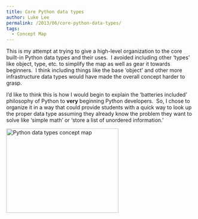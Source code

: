 ```yaml
---
title: Core Python data types
author: Luke Lee
permalink: /2013/06/core-python-data-types/
tags:
  - Concept Map
---
```

This is my attempt at trying to give a high-level organization to the core built-in Python data types and their uses.  I avoided including other &#8216;types&#8217; like object, type, etc. to simplify the map as well as gear it towards beginners.  I think including things like the base &#8216;object&#8217; and other more infrastructure data types would have made the overall concept harder to grasp.

I&#8217;d like to think this is how I would begin to explain the &#8216;batteries included&#8217; philosophy of Python to **very** beginning Python developers.  So, I chose to organize it in a way that could provide students with a quick way to look up the proper data type assuming they already know the problem they want to solve like &#8216;simple math&#8217; or &#8216;store a list of unordered information.&#8217;

[<img class="alignnone size-medium wp-image-2979" alt="Python data types concept map" src="http://teaching.software-carpentry.org/wp-content/uploads/2013/06/data_types_concept_map-300x225.jpg" width="300" height="225" />][1]

 [1]: http://teaching.software-carpentry.org/wp-content/uploads/2013/06/data_types_concept_map.jpg
